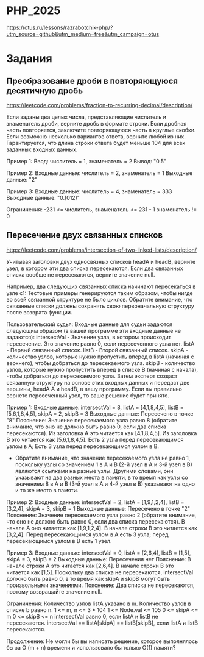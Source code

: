 # PHP_2025

https://otus.ru/lessons/razrabotchik-php/?utm_source=github&utm_medium=free&utm_campaign=otus

# Задания

## Преобразование дроби в повторяющуюся десятичную дробь

https://leetcode.com/problems/fraction-to-recurring-decimal/description/

Если заданы два целых числа, представляющие числитель и знаменатель дроби, верните дробь в формате строки.
Если дробная часть повторяется, заключите повторяющуюся часть в круглые скобки.
Если возможно несколько вариантов ответа, верните любой из них.
Гарантируется, что длина строки ответа будет меньше 104 для всех заданных входных данных.

Пример 1:
Ввод: числитель = 1, знаменатель = 2
Вывод: "0.5"

Пример 2:
Входные данные: числитель = 2, знаменатель = 1
Выходные данные: "2"

Пример 3:
Входные данные: числитель = 4, знаменатель = 333
Выходные данные: "0.(012)"
 
Ограничения:
-231 <= числитель, знаменатель <= 231 - 1
знаменатель != 0

## Пересечение двух связанных списков

https://leetcode.com/problems/intersection-of-two-linked-lists/description/

Учитывая заголовки двух односвязных списков headA и headB, верните узел, в котором эти два списка пересекаются. Если два связанных списка вообще не пересекаются, верните значение null.

Например, два следующих связанных списка начинают пересекаться в узле c1:
Тестовые примеры генерируются таким образом, чтобы нигде во всей связанной структуре не было циклов.
Обратите внимание, что связанные списки должны сохранять свою первоначальную структуру после возврата функции.

Пользовательский судья:
Входные данные для судьи задаются следующим образом (в вашей программе эти входные данные не задаются):
intersectVal - Значение узла, в котором происходит пересечение. Это значение равно 0, если пересеченного узла нет.
listA - Первый связанный список.
listB - Второй связанный список.
skipA - количество узлов, которые нужно пропустить вперед в listA (начиная с верхнего), чтобы добраться до пересекаемого узла.
skipB - количество узлов, которые нужно пропустить вперед в списке B (начиная с начала), чтобы добраться до пересекаемого узла.
Затем эксперт создаст связанную структуру на основе этих входных данных и передаст две вершины, headA A и headB, в вашу программу. Если вы правильно вернете пересеченный узел, то ваше решение будет принято.

Пример 1:
Входные данные: intersectVal = 8, listA = [4,1,8,4,5], listB = [5,6,1,8,4,5], skipA = 2, skipB = 3
Выходные данные: Пересечено в точке "8"
Пояснение: Значение пересекаемого узла равно 8 (обратите внимание, что оно не должно быть равно 0, если два списка пересекаются).
Из заголовка A это читается как [4,1,8,4,5]. Из заголовка B это читается как [5,6,1,8,4,5]. Есть 2 узла перед пересекающимся узлом в A; Есть 3 узла перед пересекающимся узлом в B.
- Обратите внимание, что значение пересекаемого узла не равно 1, поскольку узлы со значением 1 в A и B (2-й узел в A и 3-й узел в B) являются ссылками на разные узлы. Другими словами, они указывают на два разных места в памяти, в то время как узлы со значением 8 в A и B (3-й узел в A и 4-й узел в B) указывают на одно и то же место в памяти.

Пример 2:
Входные данные: intersectVal = 2, listA = [1,9,1,2,4], listB = [3,2,4], skipA = 3, skipB = 1
Выходные данные: Пересечено в точке "2"
Пояснение: Значение пересекаемого узла равно 2 (обратите внимание, что оно не должно быть равно 0, если два списка пересекаются).
В начале A оно читается как [1,9,1,2,4]. В начале строки B это читается как [3,2,4]. Перед пересекающимся узлом в A есть 3 узла; перед пересекающимся узлом в B есть 1 узел.

Пример 3:
Входные данные: intersectVal = 0, listA = [2,6,4], listB = [1,5], skipA = 3, skipB = 2
Выходные данные: Пересечения нет
Пояснение: В начале строки A это читается как [2,6,4]. В начале строки B это читается как [1,5]. Поскольку два списка не пересекаются, intersectVal должно быть равно 0, в то время как skipA и skipB могут быть произвольными значениями.
Пояснение: Два списка не пересекаются, поэтому возвращайте значение null.
 
Ограничения:
Количество узлов listA указано в m.
Количество узлов в списке b равно n.
1 <= m, n <= 3 * 104
1 <= Node.val <= 105
0 <= skipA <= m
0 <= skipB <= n
intersectVal равно 0, если listA и listB не пересекаются.
intersectVal == listA[skipA] == listB[skipB], если listA и listB пересекаются.
 
Продолжение: Не могли бы вы написать решение, которое выполнялось бы за O (m + n) времени и использовало бы только O(1) памяти?

